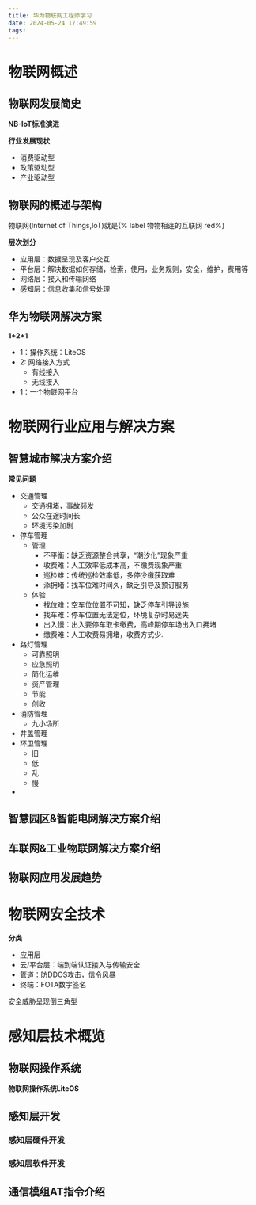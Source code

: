 ```yaml
---
title: 华为物联网工程师学习
date: 2024-05-24 17:49:59
tags:
---
```

# 物联网概述

## 物联网发展简史

**NB-IoT标准演进**

**行业发展现状**

- 消费驱动型
- 政策驱动型
- 产业驱动型

## 物联网的概述与架构

物联网(Internet of Things,IoT)就是{% label 物物相连的互联网 red%}

**层次划分**

- 应用层：数据呈现及客户交互
- 平台层：解决数据如何存储，检索，使用，业务规则，安全，维护，费用等
- 网络层：接入和传输网络
- 感知层：信息收集和信号处理

## 华为物联网解决方案

**1+2+1**

- 1：操作系统：LiteOS
- 2: 网络接入方式
  - 有线接入
  - 无线接入
- 1：一个物联网平台

# 物联网行业应用与解决方案

## 智慧城市解决方案介绍

**常见问题**

- 交通管理
  - 交通拥堵，事故频发
  - 公众在途时间长
  - 环境污染加剧
- 停车管理
  - 管理
    - 不平衡：缺乏资源整合共享，“潮汐化”现象严重
    - 收费难：人工效率低成本高，不缴费现象严重
    - 巡检难：传统巡检效率低，多停少缴获取难
    - 添拥堵：找车位难时间久，缺乏引导及预订服务
  - 体验
    - 找位难：空车位位置不可知，缺乏停车引导设施
    - 找车难：停车位置无法定位，环境复杂时易迷失
    - 出入慢：出入要停车取卡缴费，高峰期停车场出入口拥堵
    - 缴费难：人工收费易拥堵，收费方式少.
- 路灯管理
  - 可靠照明
  - 应急照明
  - 简化运维
  - 资产管理
  - 节能
  - 创收
- 消防管理
  - 九小场所
- 井盖管理
- 环卫管理
  - 旧
  - 低
  - 乱
  - 慢
- 

## 智慧园区&智能电网解决方案介绍

## 车联网&工业物联网解决方案介绍

## 物联网应用发展趋势



# 物联网安全技术

**分类**

- 应用层
- 云/平台层：端到端认证接入与传输安全
- 管道：防DDOS攻击，信令风暴
- 终端：FOTA数字签名

安全威胁呈现倒三角型



# 感知层技术概览

## 物联网操作系统

**物联网操作系统LiteOS**



## 感知层开发

### 感知层硬件开发



### 感知层软件开发

 

## 通信模组AT指令介绍

